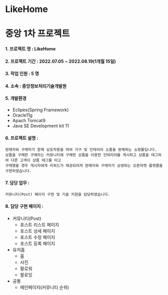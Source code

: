 # LikeHome
중앙 1차 프로젝트
================

#### 1. 프로젝트 명 : LikeHome

#### 2. 프로젝트 기간 : 2022.07.05 ~ 2022.08.19(1개월 15일)

#### 3. 작업 인원 : 5 명

#### 4. 소속 : 중앙정보처리기술개발원

#### 5. 개발환경
   - Eclipes(Spring Framework) 
   - Oracle11g 
   - Apach Tomcat9
   - Java SE Development kit 11

#### 6. 프로젝트 설명 : 
    판매자와 구매자가 함께 상호작용을 하여 가구 및 인테리어 소품을 판매하는 쇼핑몰입니다.
    상품을 구매한 구매자는 커뮤니티에 구매한 상품을 이용한 인테리어를 게시하고 상품을 태그하여 다른 고객이 상품 태그를 타고 
    구매했을 경우 게시자에게 리워드가 제공되어져 판매자와 구매자가 상생하는 오픈마켓 플랫폼을 구현하였습니다.

#### 7. 담당 업무 : 
    커뮤니티(Post) 페이지 구현 및 기술 지원을 담당하였습니다.

#### 8. 담당 구현 페이지 :

 - 커뮤니티(Post)
      * 포스트 리스트 페이지
      * 포스트 상세 페이지
      * 포스트 수정 페이지
      * 포스트 등록 페이지
 - 유저홈
      * 홈
      * 사진
      * 팔로워
      * 팔로잉 
  - 공통
      * 메인페이지(커뮤니티 순위)
